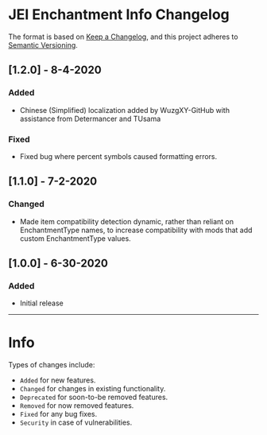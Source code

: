 # JEI Enchantment Info Changelog
The format is based on [Keep a Changelog](https://keepachangelog.com/en/1.0.0/), and this project adheres to [Semantic Versioning](https://semver.org/spec/v2.0.0.html).

## [1.2.0] - 8-4-2020
### Added
- Chinese (Simplified) localization added by WuzgXY-GitHub with assistance from Determancer and TUsama
### Fixed
- Fixed bug where percent symbols caused formatting errors.

## [1.1.0] - 7-2-2020
### Changed
- Made item compatibility detection dynamic, rather than reliant on EnchantmentType names, to increase compatibility with mods that add custom EnchantmentType values.

## [1.0.0] - 6-30-2020
### Added
- Initial release

---
# Info
Types of changes include: 
- `Added` for new features.
- `Changed` for changes in existing functionality.
- `Deprecated` for soon-to-be removed features.
- `Removed` for now removed features.
- `Fixed` for any bug fixes.
- `Security` in case of vulnerabilities.